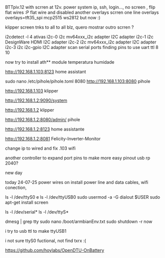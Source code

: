 BTTpiv.12 with scrren
at 12v. 
power system ip, ssh, login..., no screen , flip flat wires :P
flat wire and disabled another overlays scrren
one line overlays
overlays=tft35_spi mcp2515 ws2812 
but now :)

klipper screen  tnks to all to all
blz, quero mostrar outro scrren ?

i2cdetect -l
4 ativas 
i2c-0	i2c       	mv64xxx_i2c adapter             	I2C adapter
i2c-1	i2c       	DesignWare HDMI                 	I2C adapter
i2c-2	i2c       	mv64xxx_i2c adapter             	I2C adapter
i2c-3	i2c       	i2c-gpio                        	I2C adapter
scan serial ports
finding pins to use uart ttl
8 10 

now try to install ath** module temperatura humidade

http://192.168.1.103:8123 home assistant

sudo nano /etc/pihole/pihole.toml
8080
http://192.168.1.103:8080 pihole

http://192.168.1.103 klipper

http://192.168.1.2:9090/system

http://192.168.1.2 klipper

http://192.168.1.2:8080/admin/ pihole

http://192.168.1.2:8123 home assistante

http://192.168.1.2:8081 Felicity-Inverter-Monitor



change ip to wired and fix .103 wifi

another controller to expand port pins to make more easy pinout usb rp 2040?

new day

today 24-07-25 power wires on install power line and data cables, wifi conection, 

ls -l /dev/ttyS0 e ls -l /dev/ttyUSB0
sudo usermod -a -G dialout $USER
sudo apt-get install screen

ls -l /dev/serial*
ls -l /dev/ttyS*

dmesg | grep tty
sudo nano /boot/armbianEnv.txt
sudo shutdown -r now

i try to usb ttl to make ttyUSB1

i not sure ttyS0 fuctional, not find txrx :(

https://github.com/hoylabs/OpenDTU-OnBattery


